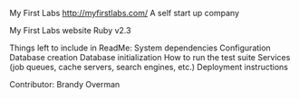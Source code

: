 My First Labs http://myfirstlabs.com/
A self start up company

My First Labs website 
Ruby v2.3

Things left to include in ReadMe:
System dependencies
Configuration
Database creation
Database initialization
How to run the test suite
Services (job queues, cache servers, search engines, etc.)
Deployment instructions

Contributor: Brandy Overman